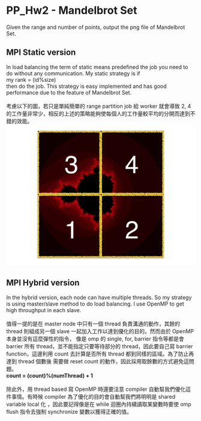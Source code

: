 # PP_Hw2 - Mandelbrot Set
Given the range and number of points, output the png file of Mandelbrot Set.

## MPI Static version
In load balancing the term of static means predefined the job you need to do without any communication. My static strategy is if <br> my rank = (id%size) <br/> then do the job. This strategy is easy implemented and has good performance due to the feature of Mandelbrot Set. <br/> <br/>
考慮以下的圖，若只是單純簡單的 range partition job 給 worker 就會導致 2, 4 的工作量非常少，相反的上述的策略能夠使每個人的工作量較平均的分開而達到不錯的效能。
![Flow chart](img/figure.png) <br/>

## MPI Hybrid version
In the hybrid version, each node can have multiple threads. So my strategy is using master/slave method to do load balancing. I use OpenMP to get high throughput in each slave. <br/> <br/>
值得一提的是在 master node 中只有一個 thread 負責溝通的動作，其餘的 thread 則組成另一個 slave 一起加入工作以達到優化的目的。然而由於 OpenMP 本身並沒有這麼彈性的指令， 像是 omp 的 single, for, barrier 指令等都是會 barrier 所有 thread，並不能指定只要等待部分的 thread，因此要自己寫 barrier function，這邊利用 count 去計算是否所有 thread 都到同樣的區域。為了防止再達到 thread 個數後 需要做 reset count 的動作，因此採用取餘數的方式避免這問題。<br/>
<b> count = (count)%(numThread) + 1 </b> <br/> <br/>
除此外，用 thread based 寫 OpenMP 時還要注意 compiler 自動幫我們優化這件事情。有時候 compiler 為了優化的目的會自動幫我們將明明是 shared variable local 化 ，因此要記得像是在 while 迴圈內持續讀取某變數時要使  omp flush 指令去強制 synchronize 變數以獲得正確的值。
